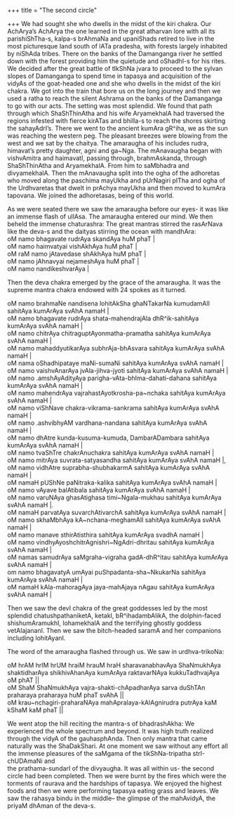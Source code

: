+++
title = "The second circle"

+++
We had sought she who dwells in the midst of the kiri chakra. Our
AchArya’s AchArya the one learned in the great atharvan lore with all
its parishiShTha-s, kalpa-s brAhmaNa and upaniShads retired to live in
the most picturesque land south of lATa pradesha, with forests largely
inhabited by niShAda tribes. There on the banks of the Damanganga river
he settled down with the forest providing him the quietude and oShadhI-s
for his rites. We decided after the great battle of tIkShNa jvara to
proceed to the sylvan slopes of Damanganga to spend time in tapasya and
acquisition of the vidyAs of the goat-headed one and she who dwells in
the midst of the kiri chakra. We got into the train that bore us on the
long journey and then we used a ratha to reach the silent Ashrama on the
banks of the Damanganga to go with our acts. The setting was most
splendid. We found that path through which ShaShThinAtha and his wife
AryamekhalA had traversed the regions infested with fierce kirATas and
bhilla-s to reach the shores skirting the sahayAdrI’s. There we went to
the ancient kumAra gR^iha, we as the sun was reaching the western peg.
The pleasant breezes were blowing from the west and we sat by the
chaitya. The amaraugha of his includes rudra, himavat’s pretty daughter,
agni and ga\~Nga. The mAnavaugha began with vishvAmitra and haimavatI,
passing through, brahmAskanda, through ShaShThinAtha and AryamekhalA.
From him to saMbhadra and divyamekhalA. Then the mAnavaugha split into
the ogha of the adhoretas who moved along the paschima mayUkha and
pUrNagiri pITha and ogha of the Urdhvaretas that dwelt in prAchya
mayUkha and then moved to kumAra tapovana. We joined the adhoretasas,
being of this world.

As we were seated there we saw the amaraugha before our eyes- it was
like an immense flash of ullAsa. The amaraugha entered our mind. We then
beheld the immense chaturashra: The great mantras stirred the rasArNava
like the deva-s and the daityas stirring the ocean with mandhAra:  
oM namo bhagavate rudrAya skandAya huM phaT |  
oM namo haimvatyai vishAkhAya huM phaT |  
oM raM namo jAtavedase shAkhAya huM phaT |  
oM namo jAhnavyai nejameshAya huM phaT |  
oM namo nandikeshvarAya |

Then the deva chakra emerged by the grace of the amaraugha. It was the
supreme mantra chakra endowed with 24 spokes as it turned.

oM namo brahmaNe nandisena lohitAkSha ghaNTakarNa kumudamAlI sahitAya
kumArAya svAhA namaH |  
oM namo bhagavate rudrAya shata-mahendrajAla dhR^ik-sahitAya kumArAya
svAhA namaH |  
oM namo chitrAya chitraguptAyonmatha-pramatha sahitAya kumArAya svAhA
namaH |  
oM namo mahaddyutikarAya subhrAja-bhAsvara sahitAya kumArAya svAhA namaH
|  
oM nama oShadhipataye maNi-sumaNi sahitAya kumArAya svAhA namaH |  
oM namo vaishvAnarAya jvAla-jihva-jyoti sahitAya kumArAya svAhA namaH
|  
oM namo .amshAyAdityAya parigha-vAta-bhIma-dahati-dahana sahitAya
kumArAya svAhA namaH |  
oM namo mahendrAya vajrahastAyotkrosha-pa\~nchaka sahitAya kumArAya
svAhA namaH |  
oM namo viShNave chakra-vikrama-sankrama sahitAya kumArAya svAhA namaH
|  
oM namo .ashvibhyAM vardhana-nandana sahitAya kumArAya svAhA namaH |  
oM namo dhAtre kunda-kusuma-kumuda, DambarADambara sahitAya kumArAya
svAhA namaH |  
oM namo tvaShTre chakrAnuchakra sahitAya kumArAya svAhA namaH |  
oM namo mitrAya suvrata-satyasandha sahitAya kumArAya svAhA namaH |,  
oM namo vidhAtre suprabha-shubhakarmA sahitAya kumArAya svAhA namaH |  
oM namaH pUShNe paNitraka-kalika sahitAya kumArAya svAhA namaH |  
oM namo vAyave balAtibala sahitAya kumArAya svAhA namaH |  
oM namo varuNAya ghasAtighasa timi\~Ngala-mukhau sahitAya kumArAya svAhA
namaH |.  
oM namaH parvatAya suvarchAtivarchA sahitAya kumArAya svAhA namaH |  
oM namo skhaMbhAya kA\~nchana-meghamAlI sahitAya kumArAya svAhA namaH
|  
oM namo manave sthirAtisthira sahitAya kumArAya svadhA namaH |  
oM namo vindhyAyoshchitrAgnishri\~NgAdri-dhritau sahitAya kumArAya svAhA
namaH |  
oM namas samudrAya saMgraha-vigraha gadA-dhR^itau sahitAya kumArAya
svAhA namaH |  
om namo bhagavatyA umAyai puShpadanta-sha\~NkukarNa sahitAya kumArAya
svAhA namaH |  
oM namaH kAla-mahoragAya jaya-mahAjaya nAgau sahitAya kumArAya svAhA
namaH |  

Then we saw the devI chakra of the great goddesses led by the most
splendid chatushpathaniketA, ketakI, bR^ihadambAlikA, the dolphin-faced
shishumAramukhI, lohamekhalA and the terrifying ghostly goddess
vetAlajananI. Then we saw the bitch-headed saramA and her companions
including lohitAyanI.

The word of the amaraugha flashed through us. We saw in urdhva-trikoNa:

oM hrAM hrIM hrUM hraiM hrauM hraH sharavanabhavAya ShaNmukhAya
shaktidharAya shikhivAhanAya kumArAya raktavarNAya kukkuTadhvajAya oM
phAT ||  
oM ShaM ShaNmukhAya vajra-shakti-chApadharAya sarva duShTAn praharaya
praharaya huM phaT svAhA ||  
oM krau\~nchagiri-praharaNAya mahApralaya-kAlAgnirudra putrAya kaM kShaM
kaM phaT ||

We went atop the hill reciting the mantra-s of bhadrashAkha: We
experienced the whole spectrum and beyond. It was high truth realized
through the vidyA of the gauhasphAnda. Then only mantra that came
naturally was the ShaDakShari. At one moment we saw without any effort
all the immense pleasures of the saMgama of the tikShNa-tripatha
strI-chUDAmaNi and  
the prathama-sundarI of the divyaugha. It was all within us- the second
circle had been completed. Then we were burnt by the fires which were
the torments of raurava and the hardships of tapasya. We enjoyed the
highest foods and then we were performing tapasya eating grass and
leaves. We saw the rahasya bindu in the middle– the glimpse of the
mahAvidyA, the priyaM dhAman of the deva-s.
